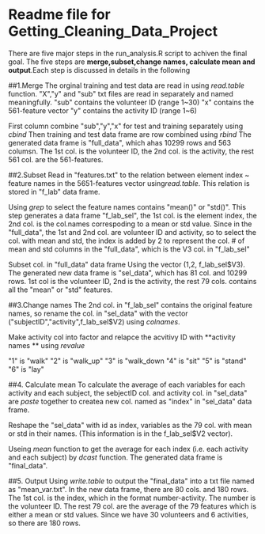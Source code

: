 # Readme file for Getting_Cleaning_Data_Project
There are five major steps in the run_analysis.R script to achiven the final goal. The five steps are **merge,subset,change names, calculate mean and output**.Each step is discussed in details in the following 

##1.Merge
The orginal training and test data are read in using *read.table* function. "X","y" and "sub" txt files are read in separately and named meaningfully.
"sub" contains the volunteer ID (range 1~30)
"x" contains the 561-feature vector
"y" contains the activity ID (range 1~6)

First column combine "sub","y","x" for test and training separately using *cbind*
Then training and test data frame are row combined using *rbind*
The generated data frame is "full_data", which ahas 10299 rows and 563 columsn. The 1st col. is the volunteer ID, the 2nd col. is the activity, the rest 561 col. are the 561-features.

##2.Subset
Read in "features.txt" to the relation between element index ~ feature names in the 5651-features vector using*read.table*. This relation is stored in "f_lab" data frame.

Using *grep* to select the feature names contains "mean()" or "std()". This step generates a data frame "f_lab_sel", the 1st col. is the element index, the 2nd col. is the col.names correspoding to a mean or std value. Since in the "full_data", the 1st and 2nd col. are volunteer ID and activity, so to select the col. with mean and std, the index is added by 2 to represent the col. # of mean and std columns in the "full_data", which is the V3 col. in "f_lab_sel"

Subset col. in "full_data" data frame Using the vector (1,2, f_lab_sel$V3). The generated new data frame is "sel_data", which has 81 col. and 10299 rows. 1st col is the volunteer ID, 2nd is the activity, the rest 79 cols. contains all the "mean" or "std" features.

##3.Change names
The 2nd col. in "f_lab_sel" contains the original feature names, so rename the col. in "sel_data" with the vector ("subjectID","activity",f_lab_sel$V2) using *colnames*.

Make activity col into factor and relapce the acvitivy ID with **activity names
** using *revalue*

"1" is "walk"
"2" is "walk_up"
"3" is "walk_down
"4" is "sit"
"5" is "stand"
"6" is "lay"

##4. Calculate mean
To calculate the average of each variables for each activity and each subject, the sebjectID col. and activity col. in "sel_data" are *paste* together to createa new col. named as "index" in "sel_data" data frame.

Reshape the "sel_data" with id as index, variables as the 79 col. with mean or std in their names. (This information is in the f_lab_sel$V2 vector). 

Useing *mean* function to get the average for each index (i.e. each activity and each subject) by *dcast* function. The generated data frame is "final_data".

##5. Output
Using *write.table* to output the "final_data" into a txt file named as "mean_var.txt". 
In the new data frame, there are 80 cols. and 180 rows. The 1st col. is the index, which in the format number-activity. The number is the volunteer ID. The rest 79 col. are the average of the 79 features which is either a mean or std values.
Since we have 30 volunteers and 6 activities, so there are 180 rows.  
